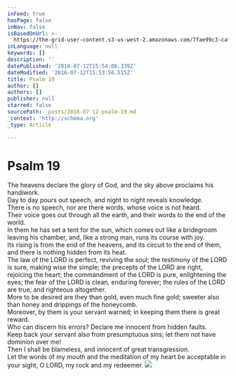 ```yaml
---
inFeed: true
hasPage: false
inNav: false
isBasedOnUrl: >-
  https://the-grid-user-content.s3-us-west-2.amazonaws.com/7fae99c3-caf2-408b-b572-2581b16779f6.jpg
inLanguage: null
keywords: []
description: ''
datePublished: '2016-07-12T15:54:06.339Z'
dateModified: '2016-07-12T15:53:56.515Z'
title: Psalm 19
author: []
authors: []
publisher: null
starred: false
sourcePath: _posts/2016-07-12-psalm-19.md
_context: 'http://schema.org'
_type: Article

---
```

# Psalm 19

The heavens declare the glory of God, and the sky above proclaims his handiwork.   
Day to day pours out speech, and night to night reveals knowledge.   
There is no speech, nor are there words, whose voice is not heard.   
Their voice goes out through all the earth, and their words to the end of the world.   
In them he has set a tent for the sun, which comes out like a bridegroom leaving his chamber, and, like a strong man, runs its course with joy.   
Its rising is from the end of the heavens, and its circuit to the end of them, and there is nothing hidden from its heat.   
The law of the LORD is perfect, reviving the soul; the testimony of the LORD is sure, making wise the simple; the precepts of the LORD are right, rejoicing the heart; the commandment of the LORD is pure, enlightening the eyes; the fear of the LORD is clean, enduring forever; the rules of the LORD are true, and righteous altogether.   
More to be desired are they than gold, even much fine gold; sweeter also than honey and drippings of the honeycomb.   
Moreover, by them is your servant warned; in keeping them there is great reward.   
Who can discern his errors? Declare me innocent from hidden faults.   
Keep back your servant also from presumptuous sins; let them not have dominion over me!   
Then I shall be blameless, and innocent of great transgression.   
Let the words of my mouth and the meditation of my heart be acceptable in your sight, O LORD, my rock and my redeemer. ![](https://the-grid-user-content.s3-us-west-2.amazonaws.com/7fae99c3-caf2-408b-b572-2581b16779f6.jpg)